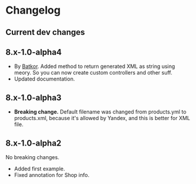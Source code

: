 # Changelog

## Current dev changes

## 8.x-1.0-alpha4

- By [Batkor](https://github.com/Niklan/yandex_yml/issues/1). Added method to return generated XML as string using meory. So you can now create custom controllers and other suff.
- Updated documentation.

## 8.x-1.0-alpha3

- **Breaking change.** Default filename was changed from products.yml to products.xml, because it's allowed by Yandex, and this is better for XML file.

## 8.x-1.0-alpha2

No breaking changes.

- Added first example.
- Fixed annotation for Shop info.